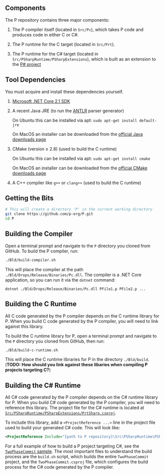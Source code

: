 ## Components

The P repository contains three major components:

1. The P compiler itself (located in `Src/Pc`), which takes P code and produces code in either C or C#.

2. The P runtime for the C target (located in `Src/Prt`).

3. The P runtime for the C# target (located in `Src/PSharpRuntime/PSharpExtensions`), which is built as an extension to the [P# project](https://github.com/p-org/psharp)

## Tool Dependencies

You must acquire and install these dependencies yourself.

1. [Microsoft .NET Core 2.1 SDK](https://dotnet.microsoft.com/download/dotnet-core/2.1)

2. A recent Java JRE (to run the [ANTLR](https://www.antlr.org/) parser generator)

   On Ubuntu this can be installed via apt: `sudo apt-get install default-jre`

   On MacOS an installer can be downloaded from the [official Java downloads page](https://java.com/en/download/manual.jsp)

3. CMake (version ≥ 2.8) (used to build the C runtime)

   On Ubuntu this can be installed via apt: `sudo apt-get install cmake`

   On MacOS an installer can be downloaded from the [official CMake downloads page](https://cmake.org/download/)

4. A C++ compiler like `g++` or `clang++` (used to build the C runtime)

## Getting the Bits

```Bash
# This will create a directory 'P' in the current working directory
git clone https://github.com/p-org/P.git
cd P
```

## Building the Compiler

Open a terminal prompt and navigate to the `P` directory you cloned from GitHub.  To build the P compiler, run:

```Bash
./Bld/build-compiler.sh
```

This will place the compiler at the path `./Bld/Drops/Release/Binaries/Pc.dll`.  The compiler is a .NET Core application, so you can run it via the `dotnet` command:

```
dotnet ./Bld/Drops/Release/Binaries/Pc.dll PFile1.p PFile2.p ...
```

## Building the C Runtime

All C code generated by the P compiler depends on the C runtime library for P.  When you build C code generated by the P compiler, you will need to link against this library.

To build the C runtime library for P, open a terminal prompt and navigate to the `P` directory you cloned from GitHub, then run:

```Bash
./Bld/build-c-runtime.sh
```

This will place the C runtime libraries for P in the directory `./Bld/build`.  (**TODO: How should you link against these libaries when compiling P projects targeting C?**)

## Building the C# Runtime

All C# code generated by the P compiler depends on the C# runtime library for P.  When you build C# code generated by the P compiler, you will need to reference this library.  The project file for the C# runtime is located at [`Src/PSharpRuntime/PSharpExtensions/PrtSharp.csproj`](https://github.com/p-org/P/blob/master/Src/PSharpRuntime/PSharpExtensions/PrtSharp.csproj).

To include this library, add a `<ProjectReference ...>` line in the project file used to build your generated C# code.  This will look like:

```XML
<ProjectReference Include="[path to P repository]\Src\PSharpRuntime\PSharpExtensions\PrtSharp.csproj"/>
```

For a full example of how to build a P project targeting C#, see the [`TwoPhaseCommit` sample](https://github.com/p-org/P/tree/master/Src/Samples/TwoPhaseCommit).  The most important files to understand the build process are the `build.sh` script, which builds the entire `TwoPhaseCommit` project, and the `TwoPhaseCommit.csproj` file, which configures the build process for the C# code generated by the P compiler.